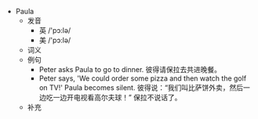 - Paula
  - 发音
    - 英 /'pɔ:lə/
    - 美 /'pɔ:lə/
  - 词义
  - 例句
    - Peter asks Paula to go to dinner. 彼得请保拉去共进晚餐。
    - Peter says, 'We could order some pizza and then watch the golf on TV!' Paula becomes silent. 彼得说：“我们叫比萨饼外卖，然后一边吃一边开电视看高尔夫球！” 保拉不说话了。
  - 补充